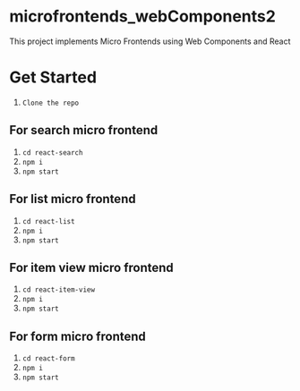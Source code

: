# microfrontends_webComponents2

This project implements Micro Frontends using Web Components and React

# Get Started
1. `Clone the repo`

## For search micro frontend 
1. `cd react-search`
2. `npm i`
3. `npm start`

## For list micro frontend 
1. `cd react-list`
2. `npm i`
3. `npm start`

## For item view micro frontend 
1. `cd react-item-view`
2. `npm i`
3. `npm start`

## For form micro frontend 
1. `cd react-form`
2. `npm i`
3. `npm start`